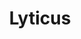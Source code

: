 ---
codehost: https://github.com/https://github.com/lyticus
logohandle: lyticus
sort: lyticus
title: Lyticus
twitter: https://x.com/lyticus
website: https://lyticus.com/
---